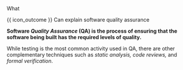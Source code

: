 <span id="title">What</span>

<span id="prereqs"></span>

<span id="outcomes">{{ icon_outcome }} Can explain software quality assurance</span>

<div id="body">

**Software _Quality Assurance_ (QA) is the process of ensuring that the software being built has the required levels of quality.**

While testing is the most common activity used in QA, there are other complementary techniques such as _static analysis, code reviews,_ and _formal verification_.

</div>

<div id="extras">
</div>
